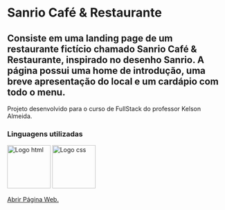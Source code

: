 <h1>Sanrio Café & Restaurante</h1>

<h2>Consiste em uma landing page de um restaurante fictício chamado Sanrio Café & Restaurante, inspirado no desenho Sanrio. A página possui uma home de introdução, uma breve apresentação do local e um cardápio com todo o menu.</h2>

<p>Projeto desenvolvido para o curso de FullStack do professor Kelson Almeida.</p>

<h3>Linguagens utilizadas</h3>

<img src="https://www.w3.org/html/logo/downloads/HTML5_Badge_512.png" alt="Logo html" width="100px" height="100px">
<img src="https://upload.wikimedia.org/wikipedia/commons/thumb/6/62/CSS3_logo.svg/800px-CSS3_logo.svg.png" alt="Logo css" width="100px" height="100px">

<a href="https://mluisa-silva.github.io/sanrio-coffee-restaurant/pages/index.html" target="_blank">Abrir Página Web.</a>